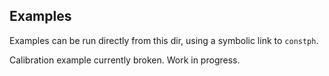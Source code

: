 Examples
--------

Examples can be run directly from this dir, using a symbolic link to `constph`.

Calibration example currently broken. Work in progress.
